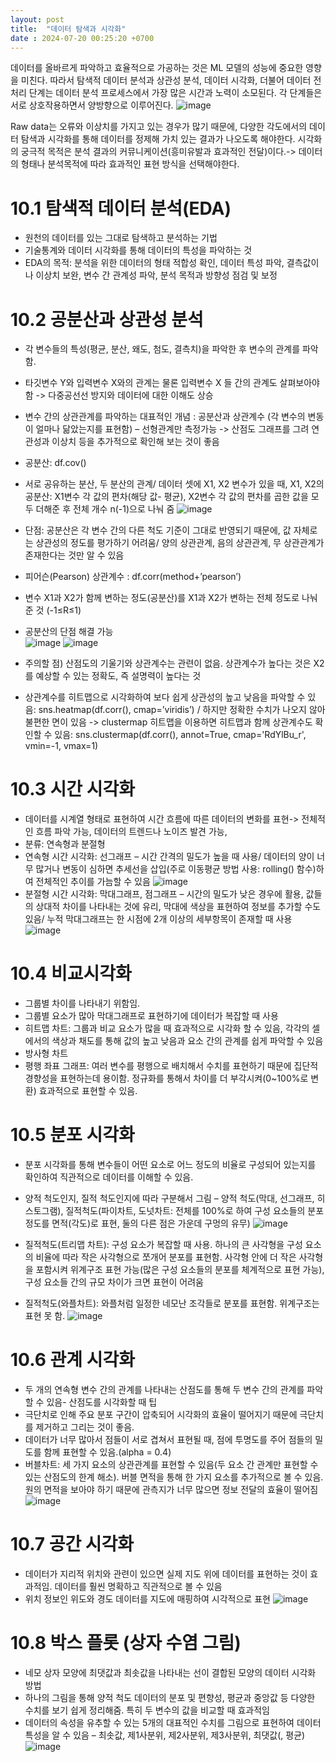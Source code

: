 ```yaml
---
layout: post
title:  "데이터 탐색과 시각화"
date : 2024-07-20 00:25:20 +0700
---
```

데이터를 올바르게 파악하고 효율적으로 가공하는 것은 ML 모델의 성능에 중요한 영향을 미친다. 
따라서 탐색적 데이터 분석과 상관성 분석, 데이터 시각화, 더불어 데이터 전처리 단계는 데이터 분석 프로세스에서 가장 많은 시간과 노력이 소모된다. 각 단계들은 서로 상호작용하면서 양방향으로 이루어진다. 
![image](https://github.com/user-attachments/assets/d6776d1b-496d-4ca3-9aa0-cd8049d9d93e)

 
Raw data는 오류와 이상치를 가지고 있는 경우가 많기 때문에, 다양한 각도에서의 데이터 탐색과 시각화를 통해 데이터를 정제해 가치 있는 결과가 나오도록 해야한다.
시각화의 궁극적 목적은 분석 결과의 커뮤니케이션(흥미유발과 효과적인 전달)이다.-> 데이터의 형태나 분석목적에 따라 효과적인 표현 방식을 선택해야한다.


# 10.1 탐색적 데이터 분석(EDA)
- 원천의 데이터를 있는 그대로 탐색하고 분석하는 기법
- 기술통계와 데이터 시각화를 통해 데이터의 특성을 파악하는 것
- EDA의 목적: 분석을 위한 데이터의 형태 적합성 확인, 데이터 특성 파악, 결측값이나 이상치 보완, 변수 간 관계성 파악, 분석 목적과 방향성 점검 및 보정

# 10.2 공분산과 상관성 분석
- 각 변수들의 특성(평균, 분산, 왜도, 첨도, 결측치)을 파악한 후 변수의 관계를 파악함. 
- 타깃변수 Y와 입력변수 X와의 관계는 물론 입력변수 X 들 간의 관계도 살펴보아야 함 -> 다중공선선 방지와 데이터에 대한 이해도 상승 
- 변수 간의 상관관계를 파악하는 대표적인 개념 : 공분산과 상관계수 (각 변수의 변동이 얼마나 닮았는지를 표현함) – 선형관계만 측정가능 -> 산점도 그래프를 그려 연관성과 이상치 등을 추가적으로 확인해 보는 것이 좋음

-	공분산: df.cov() 
-	서로 공유하는 분산, 두 분산의 관계/ 데이터 셋에 X1, X2 변수가 있을 때, X1, X2의 공분산: X1변수 각 값의 편차(해당 값- 평균), X2변수 각 값의 편차를 곱한 값을 모두 더해준 후 전체 개수 n(-1)으로 나눠 줌
![image](https://github.com/user-attachments/assets/4cc97bca-d1ff-4d6c-8331-43da14443eb2)
-	단점: 공분산은 각 변수 간의 다른 척도 기준이 그대로 반영되기 때문에, 값 자체로는 상관성의 정도를 평가하기 어려움/ 양의 상관관계, 음의 상관관계, 무 상관관계가 존재한다는 것만 알 수 있음 

-	피어슨(Pearson) 상관계수 : df.corr(method+’pearson’)
-	변수 X1과 X2가 함께 변하는 정도(공분산)를 X1과 X2가 변하는 전체 정도로 나눠준 것 (-1≤R≤1)
-	공분산의 단점 해결 가능  
![image](https://github.com/user-attachments/assets/016b1b6c-7ce2-4d1d-9236-dee540ede887)
![image](https://github.com/user-attachments/assets/40ff465f-d4b6-4559-bcfb-11800d686ca3)
-	주의할 점) 산점도의 기울기와 상관계수는 관련이 없음. 상관계수가 높다는 것은 X2를 예상할 수 있는 정확도, 즉 설명력이 높다는 것 
-	상관계수를 히트맵으로 시각화하여 보다 쉽게 상관성의 높고 낮음을 파악할 수 있음: sns.heatmap(df.corr(), cmap=’viridis’) / 하지만 정확한 수치가 나오지 않아 불편한 면이 있음 -> clustermap 히트맵을 이용하면 히트맵과 함께 상관계수도 확인할 수 있음:   sns.clustermap(df.corr(), annot=True, cmap='RdYlBu_r', vmin=-1, vmax=1)

# 10.3 시간 시각화
-	데이터를 시계열 형태로 표현하여 시간 흐름에 따른 데이터의 변화를 표현-> 전체적인 흐름 파악 가능, 데이터의 트렌드나 노이즈 발견 가능, 
-	분류: 연속형과 분절형
-	연속형 시간 시각화: 선그래프 – 시간 간격의 밀도가 높을 때 사용/ 데이터의 양이 너무 많거나 변동이 심하면 추세선을 삽입(주로 이동평균 방법 사용: rolling() 함수)하여 전체적인 추이를 가늠할 수 있음
![image](https://github.com/user-attachments/assets/fd8be2f3-8ccd-42a3-97a8-6993fa0a7ba7)
-	분절형 시간 시각화: 막대그래프, 점그래프 – 시간의 밀도가 낮은 경우에 활용, 값들의 상대적 차이를 나타내는 것에 유리, 막대에 색상을 표현하여 정보를 추가할 수도 있음/ 누적 막대그래프는 한 시점에 2개 이상의 세부항목이 존재할 때 사용
![image](https://github.com/user-attachments/assets/f092f0b9-81e8-496e-8ea8-3e30e61745bf)

# 10.4 비교시각화
-	그룹별 차이를 나타내기 위함임. 
-	그룹별 요소가 많아 막대그래프로 표현하기에 데이터가 복잡할 때 사용
-	히트맵 차트: 그룹과 비교 요소가 많을 때 효과적으로 시각화 할 수 있음, 각각의 셀에서의 색상과 채도를 통해 값의 높고 낮음과 요소 간의 관계를 쉽게 파악할 수 있음
-	방사형 차트
-	평행 좌표 그래프: 여러 변수를 평행으로 배치해서 수치를 표현하기 때문에 집단적 경향성을 표현하는데 용이함. 정규화를 통해서 차이를 더 부각시켜(0~100%로 변환) 효과적으로 표현할 수 있음.
	
# 10.5 분포 시각화
-	분포 시각화를 통해 변수들이 어떤 요소로 어느 정도의 비율로 구성되어 있는지를 확인하여 직관적으로 데이터를 이해할 수 있음.
-	양적 척도인지, 질적 척도인지에 따라 구분해서 그림 – 양적 척도(막대, 선그래프, 히스토그램), 질적척도(파이차트, 도넛차트: 전체를 100%로 하여 구성 요소들의 분포 정도를 면적(각도)로 표현, 둘의 다른 점은 가운데 구멍의 유무)
![image](https://github.com/user-attachments/assets/8aa9e1c7-e85d-4f97-afab-c1ea3673b634)

-	질적척도(트리맵 차트): 구성 요소가 복잡할 때 사용. 하나의 큰 사각형을 구성 요소의 비율에 따라 작은 사각형으로 쪼개어 분포를 표현함. 사각형 안에 더 작은 사각형을 포함시켜 위계구조 표현 가능(많은 구성 요소들의 분포를 체계적으로 표현 가능), 구성 요소들 간의 규모 차이가 크면 표현이 어려움
-	질적척도(와플차트): 와플처럼 일정한 네모난 조각들로 분포를 표현함. 위계구조는 표현 못 함. 
![image](https://github.com/user-attachments/assets/0514c6d3-6c4e-45a3-bb0c-af570b7138f1)


# 10.6 관계 시각화
-	두 개의 연속형 변수 간의 관계를 나타내는 산점도를 통해 두 변수 간의 관계를 파악할 수 있음- 산점도를 시각화할 때 팁
-	극단치로 인해 주요 분포 구간이 압축되어 시각화의 효율이 떨어지기 때문에 극단치를 제거하고 그리는 것이 좋음. 
-	데이터가 너무 많아서 점들이 서로 겹쳐서 표현될 때, 점에 투명도를 주어 점들의 밀도를 함께 표현할 수 있음.(alpha = 0.4)
-	버블차트: 세 가지 요소의 상관관계를 표현할 수 있음(두 요소 간 관계만 표현할 수 있는 산점도의 한계 해소). 버블 면적을 통해 한 가지 요소를 추가적으로 볼 수 있음. 원의 면적을 보아야 하기 때문에 관측지가 너무 많으면 정보 전달의 효율이 떨어짐
![image](https://github.com/user-attachments/assets/a6c40054-dd20-4d5f-8558-8b29569b25d5)

# 10.7 공간 시각화
-	데이터가 지리적 위치와 관련이 있으면 실제 지도 위에 데이터를 표현하는 것이 효과적임. 데이터를 훨씬 명확하고 직관적으로 볼 수 있음
-	위치 정보인 위도와 경도 데이터를 지도에 매핑하여 시각적으로 표현
![image](https://github.com/user-attachments/assets/f32b161a-4e93-451c-a963-3971e3cfd429)

# 10.8 박스 플롯 (상자 수염 그림)
-	네모 상자 모양에 최댓값과 최솟값을 나타내는 선이 결합된 모양의 데이터 시각화 방법
-	하나의 그림을 통해 양적 척도 데이터의 분포 및 편향성, 평균과 중앙값 등 다양한 수치를 보기 쉽게 정리해줌. 특히 두 변수의 값을 비교할 때 효과적임
-	데이터의 속성을 유추할 수 있는 5개의 대표적인 수치를 그림으로 표현하여 데이터 특성을 알 수 있음 – 최솟값, 제1사분위, 제2사분위, 제3사분위, 최댓값(, 평균)
![image](https://github.com/user-attachments/assets/c9824594-0871-4fc3-8f3c-466c25145291)

 


